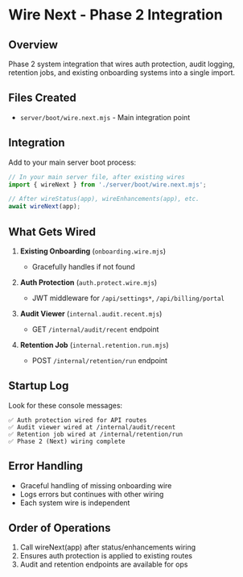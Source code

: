 # Wire Next - Phase 2 Integration

## Overview
Phase 2 system integration that wires auth protection, audit logging, retention jobs, and existing onboarding systems into a single import.

## Files Created
- `server/boot/wire.next.mjs` - Main integration point

## Integration
Add to your main server boot process:

```javascript
// In your main server file, after existing wires
import { wireNext } from './server/boot/wire.next.mjs';

// After wireStatus(app), wireEnhancements(app), etc.
await wireNext(app);
```

## What Gets Wired
1. **Existing Onboarding** (`onboarding.wire.mjs`)
   - Gracefully handles if not found
   
2. **Auth Protection** (`auth.protect.wire.mjs`)
   - JWT middleware for `/api/settings*`, `/api/billing/portal`

3. **Audit Viewer** (`internal.audit.recent.mjs`) 
   - GET `/internal/audit/recent` endpoint

4. **Retention Job** (`internal.retention.run.mjs`)
   - POST `/internal/retention/run` endpoint

## Startup Log
Look for these console messages:
```
✅ Auth protection wired for API routes
✅ Audit viewer wired at /internal/audit/recent  
✅ Retention job wired at /internal/retention/run
✅ Phase 2 (Next) wiring complete
```

## Error Handling
- Graceful handling of missing onboarding wire
- Logs errors but continues with other wiring
- Each system wire is independent

## Order of Operations
1. Call wireNext(app) after status/enhancements wiring
2. Ensures auth protection is applied to existing routes
3. Audit and retention endpoints are available for ops